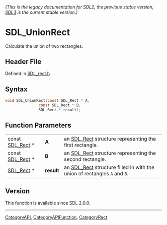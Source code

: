 ###### (This is the legacy documentation for SDL2, the previous stable version; [SDL3](https://wiki.libsdl.org/SDL3/) is the current stable version.)
# SDL_UnionRect

Calculate the union of two rectangles.

## Header File

Defined in [SDL_rect.h](https://github.com/libsdl-org/SDL/blob/SDL2/include/SDL_rect.h)

## Syntax

```c
void SDL_UnionRect(const SDL_Rect * A,
               const SDL_Rect * B,
               SDL_Rect * result);
```

## Function Parameters

|                              |            |                                                                                       |
| ---------------------------- | ---------- | ------------------------------------------------------------------------------------- |
| const [SDL_Rect](SDL_Rect) * | **A**      | an [SDL_Rect](SDL_Rect) structure representing the first rectangle.                   |
| const [SDL_Rect](SDL_Rect) * | **B**      | an [SDL_Rect](SDL_Rect) structure representing the second rectangle.                  |
| [SDL_Rect](SDL_Rect) *       | **result** | an [SDL_Rect](SDL_Rect) structure filled in with the union of rectangles `A` and `B`. |

## Version

This function is available since SDL 2.0.0.

----
[CategoryAPI](CategoryAPI), [CategoryAPIFunction](CategoryAPIFunction), [CategoryRect](CategoryRect)

